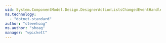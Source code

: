 ```yaml
---
uid: System.ComponentModel.Design.DesignerActionListsChangedEventHandler
ms.technology: 
  - "dotnet-standard"
author: "stevehoag"
ms.author: "shoag"
manager: "wpickett"
---
```

